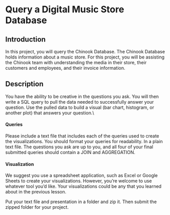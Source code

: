 
# Query a Digital Music Store Database

## Introduction
In this project, you will query the Chinook Database. The Chinook Database holds information about a music store. For this project, you will be assisting the Chinook team with understanding the media in their store, their customers and employees, and their invoice information.

## Description
You have the ability to be creative in the questions you ask. You will then write a SQL query to pull the data needed to successfully answer your question. Use the pulled data to build a visual (bar chart, histogram, or another plot) that answers your question.\

#### Queries
Please include a text file that includes each of the queries used to create the visualizations. You should format your queries for readability. In a plain text file.
The questions you ask are up to you, and all four of your final submitted queries should contain a JOIN and AGGREGATION. 

#### Visualization
We suggest you use a spreadsheet application, such as Excel or Google Sheets to create your visualizations. However, you’re welcome to use whatever tool you’d like. Your visualizations could be any that you learned about in the previous lesson. 

Put your text file and presentation in a folder and zip it. Then submit the zipped folder for your project.
